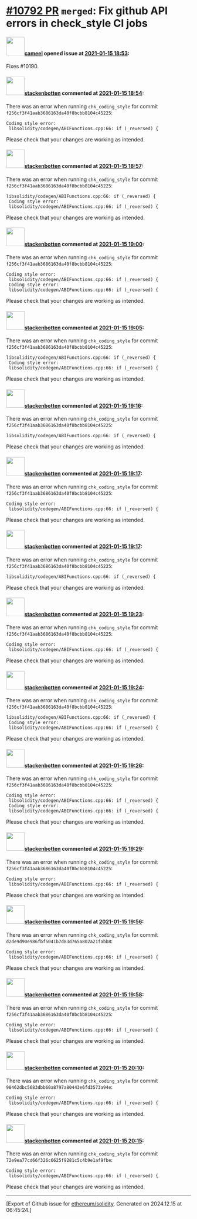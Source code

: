 # [\#10792 PR](https://github.com/ethereum/solidity/pull/10792) `merged`: Fix github API errors in check_style CI jobs

#### <img src="https://avatars.githubusercontent.com/u/137030?v=4" width="50">[cameel](https://github.com/cameel) opened issue at [2021-01-15 18:53](https://github.com/ethereum/solidity/pull/10792):

Fixes #10190.

#### <img src="https://avatars.githubusercontent.com/u/44874361?v=4" width="50">[stackenbotten](https://github.com/stackenbotten) commented at [2021-01-15 18:54](https://github.com/ethereum/solidity/pull/10792#issuecomment-761121433):

There was an error when running `chk_coding_style` for commit `f256cf3f41aab3686163da40f8bcbb8104c45225`:
```
Coding style error:
 libsolidity/codegen/ABIFunctions.cpp:66: if (_reversed) {

```
Please check that your changes are working as intended.

#### <img src="https://avatars.githubusercontent.com/u/44874361?v=4" width="50">[stackenbotten](https://github.com/stackenbotten) commented at [2021-01-15 18:57](https://github.com/ethereum/solidity/pull/10792#issuecomment-761123143):

There was an error when running `chk_coding_style` for commit `f256cf3f41aab3686163da40f8bcbb8104c45225`:
```
libsolidity/codegen/ABIFunctions.cpp:66: if (_reversed) {
 Coding style error:
 libsolidity/codegen/ABIFunctions.cpp:66: if (_reversed) {

```
Please check that your changes are working as intended.

#### <img src="https://avatars.githubusercontent.com/u/44874361?v=4" width="50">[stackenbotten](https://github.com/stackenbotten) commented at [2021-01-15 19:00](https://github.com/ethereum/solidity/pull/10792#issuecomment-761124287):

There was an error when running `chk_coding_style` for commit `f256cf3f41aab3686163da40f8bcbb8104c45225`:
```
Coding style error:
 libsolidity/codegen/ABIFunctions.cpp:66: if (_reversed) {
 Coding style error:
 libsolidity/codegen/ABIFunctions.cpp:66: if (_reversed) {

```
Please check that your changes are working as intended.

#### <img src="https://avatars.githubusercontent.com/u/44874361?v=4" width="50">[stackenbotten](https://github.com/stackenbotten) commented at [2021-01-15 19:05](https://github.com/ethereum/solidity/pull/10792#issuecomment-761129998):

There was an error when running `chk_coding_style` for commit `f256cf3f41aab3686163da40f8bcbb8104c45225`:
```
libsolidity/codegen/ABIFunctions.cpp:66: if (_reversed) {
 Coding style error:
 libsolidity/codegen/ABIFunctions.cpp:66: if (_reversed) {

```
Please check that your changes are working as intended.

#### <img src="https://avatars.githubusercontent.com/u/44874361?v=4" width="50">[stackenbotten](https://github.com/stackenbotten) commented at [2021-01-15 19:16](https://github.com/ethereum/solidity/pull/10792#issuecomment-761134922):

There was an error when running `chk_coding_style` for commit `f256cf3f41aab3686163da40f8bcbb8104c45225`:
```
libsolidity/codegen/ABIFunctions.cpp:66: if (_reversed) {

```
Please check that your changes are working as intended.

#### <img src="https://avatars.githubusercontent.com/u/44874361?v=4" width="50">[stackenbotten](https://github.com/stackenbotten) commented at [2021-01-15 19:17](https://github.com/ethereum/solidity/pull/10792#issuecomment-761135616):

There was an error when running `chk_coding_style` for commit `f256cf3f41aab3686163da40f8bcbb8104c45225`:
```
Coding style error:
 libsolidity/codegen/ABIFunctions.cpp:66: if (_reversed) {

```
Please check that your changes are working as intended.

#### <img src="https://avatars.githubusercontent.com/u/44874361?v=4" width="50">[stackenbotten](https://github.com/stackenbotten) commented at [2021-01-15 19:17](https://github.com/ethereum/solidity/pull/10792#issuecomment-761135772):

There was an error when running `chk_coding_style` for commit `f256cf3f41aab3686163da40f8bcbb8104c45225`:
```
libsolidity/codegen/ABIFunctions.cpp:66: if (_reversed) {

```
Please check that your changes are working as intended.

#### <img src="https://avatars.githubusercontent.com/u/44874361?v=4" width="50">[stackenbotten](https://github.com/stackenbotten) commented at [2021-01-15 19:23](https://github.com/ethereum/solidity/pull/10792#issuecomment-761138326):

There was an error when running `chk_coding_style` for commit `f256cf3f41aab3686163da40f8bcbb8104c45225`:
```
Coding style error:
 libsolidity/codegen/ABIFunctions.cpp:66: if (_reversed) {

```
Please check that your changes are working as intended.

#### <img src="https://avatars.githubusercontent.com/u/44874361?v=4" width="50">[stackenbotten](https://github.com/stackenbotten) commented at [2021-01-15 19:24](https://github.com/ethereum/solidity/pull/10792#issuecomment-761140568):

There was an error when running `chk_coding_style` for commit `f256cf3f41aab3686163da40f8bcbb8104c45225`:
```
libsolidity/codegen/ABIFunctions.cpp:66: if (_reversed) {
 Coding style error:
 libsolidity/codegen/ABIFunctions.cpp:66: if (_reversed) {

```
Please check that your changes are working as intended.

#### <img src="https://avatars.githubusercontent.com/u/44874361?v=4" width="50">[stackenbotten](https://github.com/stackenbotten) commented at [2021-01-15 19:26](https://github.com/ethereum/solidity/pull/10792#issuecomment-761143741):

There was an error when running `chk_coding_style` for commit `f256cf3f41aab3686163da40f8bcbb8104c45225`:
```
Coding style error:
 libsolidity/codegen/ABIFunctions.cpp:66: if (_reversed) {
 Coding style error:
 libsolidity/codegen/ABIFunctions.cpp:66: if (_reversed) {

```
Please check that your changes are working as intended.

#### <img src="https://avatars.githubusercontent.com/u/44874361?v=4" width="50">[stackenbotten](https://github.com/stackenbotten) commented at [2021-01-15 19:29](https://github.com/ethereum/solidity/pull/10792#issuecomment-761146676):

There was an error when running `chk_coding_style` for commit `f256cf3f41aab3686163da40f8bcbb8104c45225`:
```
Coding style error:
 libsolidity/codegen/ABIFunctions.cpp:66: if (_reversed) {

```
Please check that your changes are working as intended.

#### <img src="https://avatars.githubusercontent.com/u/44874361?v=4" width="50">[stackenbotten](https://github.com/stackenbotten) commented at [2021-01-15 19:56](https://github.com/ethereum/solidity/pull/10792#issuecomment-761166814):

There was an error when running `chk_coding_style` for commit `d2de9d90e986fbf5041b7d83d765a802a21fabb8`:
```
Coding style error:
 libsolidity/codegen/ABIFunctions.cpp:66: if (_reversed) {

```
Please check that your changes are working as intended.

#### <img src="https://avatars.githubusercontent.com/u/44874361?v=4" width="50">[stackenbotten](https://github.com/stackenbotten) commented at [2021-01-15 19:58](https://github.com/ethereum/solidity/pull/10792#issuecomment-761167669):

There was an error when running `chk_coding_style` for commit `f256cf3f41aab3686163da40f8bcbb8104c45225`:
```
Coding style error:
 libsolidity/codegen/ABIFunctions.cpp:66: if (_reversed) {

```
Please check that your changes are working as intended.

#### <img src="https://avatars.githubusercontent.com/u/44874361?v=4" width="50">[stackenbotten](https://github.com/stackenbotten) commented at [2021-01-15 20:10](https://github.com/ethereum/solidity/pull/10792#issuecomment-761173030):

There was an error when running `chk_coding_style` for commit `98462dbc5683dbb60a8797a80443e6fd3573a94e`:
```
Coding style error:
 libsolidity/codegen/ABIFunctions.cpp:66: if (_reversed) {

```
Please check that your changes are working as intended.

#### <img src="https://avatars.githubusercontent.com/u/44874361?v=4" width="50">[stackenbotten](https://github.com/stackenbotten) commented at [2021-01-15 20:15](https://github.com/ethereum/solidity/pull/10792#issuecomment-761175045):

There was an error when running `chk_coding_style` for commit `72e9ea77cd66f326c6625f9281c5c4b9e1af9fbe`:
```
Coding style error:
 libsolidity/codegen/ABIFunctions.cpp:66: if (_reversed) {

```
Please check that your changes are working as intended.


-------------------------------------------------------------------------------



[Export of Github issue for [ethereum/solidity](https://github.com/ethereum/solidity). Generated on 2024.12.15 at 06:45:24.]

